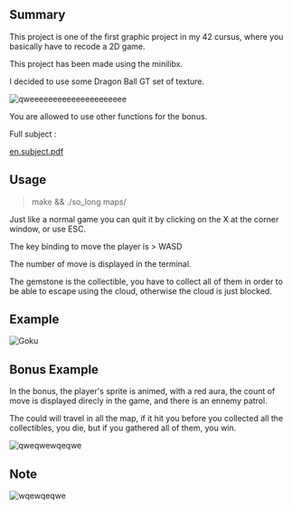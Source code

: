 ## Summary
This project is one of the first graphic project in my 42 cursus, where you basically have to recode a 2D game.

This project has been made using the minilibx.

I decided to use some Dragon Ball GT set of texture.

![qweeeeeeeeeeeeeeeeeeeee](https://user-images.githubusercontent.com/76008303/160244702-e3832c50-aa99-4bf7-8434-3fbdc8383045.png)

You are allowed to use other functions for the bonus.

Full subject : 

[en.subject.pdf](https://github.com/Chafik42/so_long/files/8355665/en.subject.pdf)

## Usage

> make && ./so_long maps/

Just like a normal game you can quit it by clicking on the X at the corner window, or use ESC.

The key binding to move the player is > WASD

The number of move is displayed in the terminal.

The gemstone is the collectible, you have to collect all of them in order to be able to escape using the cloud, otherwise the cloud is just blocked.

## Example

![Goku](https://user-images.githubusercontent.com/76008303/160244858-07be5365-8f3b-436a-999d-47f9e70a575d.png)

## Bonus Example

In the bonus, the player's sprite is animed, with a red aura, the count of move is displayed direcly in the game, and there is an ennemy patrol.

The could will travel in all the map, if it hit you before you collected all the collectibles, you die, but if you gathered all of them, you win.

![qweqwewqeqwe](https://user-images.githubusercontent.com/76008303/160245153-949cb4a1-c47a-4744-8d44-104423dbb2ac.png)

## Note

![wqewqeqwe](https://user-images.githubusercontent.com/76008303/160245205-b9b3ac5c-e2be-4a12-bd4c-a1e0e3080f1d.png)


